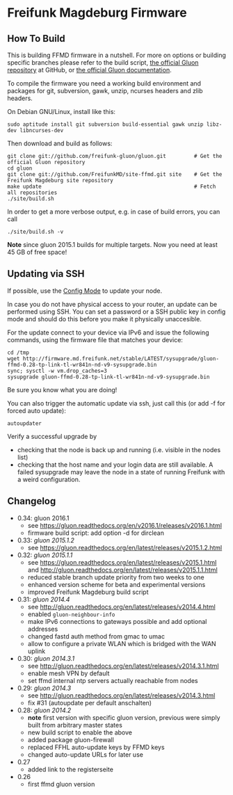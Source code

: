 Freifunk Magdeburg Firmware
===========================

How To Build
------------

This is building FFMD firmware in a nutshell. For more on options or building specific branches please refer to the build script, [the official Gluon repository](https://github.com/freifunk-gluon/gluon) at GitHub, or [the official Gluon documentation](https://gluon.readthedocs.org/).

To compile the firmware you need a working build environment and packages for git, subversion, gawk, unzip, ncurses headers and zlib headers.

On Debian GNU/Linux, install like this:

    sudo aptitude install git subversion build-essential gawk unzip libz-dev libncurses-dev

Then download and build as follows:

    git clone git://github.com/freifunk-gluon/gluon.git         # Get the official Gluon repository
    cd gluon
    git clone git://github.com/FreifunkMD/site-ffmd.git site    # Get the Freifunk Magdeburg site repository
    make update                                                 # Fetch all repositories
    ./site/build.sh

In order to get a more verbose output, e.g. in case of build errors,
you can call

    ./site/build.sh -v

**Note** since gluon 2015.1 builds for multiple targets. Now you need at least 45 GB of free space!

Updating via SSH
----------------

If possible, use the [Config Mode](http://gluon.readthedocs.org/en/latest/features/configmode.html) to update your node.

In case you do not have physical access to your router, an update can be performed using SSH. You can set a password or a SSH public key in config mode and should do this before you make it physically unaccesible.

For the update connect to your device via IPv6 and issue the following commands, using the firmware file that matches your device:

    cd /tmp 
    wget http://firmware.md.freifunk.net/stable/LATEST/sysupgrade/gluon-ffmd-0.28-tp-link-tl-wr841n-nd-v9-sysupgrade.bin 
    sync; sysctl -w vm.drop_caches=3
    sysupgrade gluon-ffmd-0.28-tp-link-tl-wr841n-nd-v9-sysupgrade.bin

Be sure you know what you are doing!

You can also trigger the automatic update via ssh, just call this (or add -f for forced auto update):

    autoupdater

Verify a successful upgrade by
* checking that the node is back up and running (i.e. visible in the nodes list)
* checking that the host name and your login data are still available. A failed sysupgrade may leave the node in a state of running Freifunk with a weird configuration.

Changelog
---------
* 0.34: gluon 2016.1
  * see https://gluon.readthedocs.org/en/v2016.1/releases/v2016.1.html
  * firmware build script: add option -d for dirclean 
* 0.33: *gluon 2015.1.2*
  * see https://gluon.readthedocs.org/en/latest/releases/v2015.1.2.html
* 0.32: *gluon 2015.1.1*
  * see https://gluon.readthedocs.org/en/latest/releases/v2015.1.html and http://gluon.readthedocs.org/en/latest/releases/v2015.1.1.html
  * reduced stable branch update priority from two weeks to one
  * enhanced version scheme for beta and experimental versions
  * improved Freifunk Magdeburg build script
* 0.31: *gluon 2014.4*
  * see http://gluon.readthedocs.org/en/latest/releases/v2014.4.html
  * enabled `gluon-neighbour-info`
  * make IPv6 connections to gateways possible and add optional addresses
  * changed fastd auth method from gmac to umac
  * allow to configure a private WLAN which is bridged with the WAN uplink
* 0.30: *gluon 2014.3.1*
  * see http://gluon.readthedocs.org/en/latest/releases/v2014.3.1.html
  * enable mesh VPN by default
  * set ffmd internal ntp servers actually reachable from nodes
* 0.29: *gluon 2014.3*
  * see http://gluon.readthedocs.org/en/latest/releases/v2014.3.html
  * fix #31 (autoupdate per default anschalten)
* 0.28: *gluon 2014.2*
  * **note** first version with specific gluon version, previous were
    simply built from arbitrary master states
  * new build script to enable the above
  * added package gluon-firewall
  * replaced FFHL auto-update keys by FFMD keys
  * changed auto-update URLs for later use
* 0.27
  * added link to the registerseite
* 0.26
  * first ffmd gluon version
